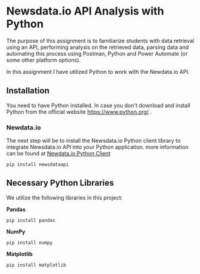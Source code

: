 # Newsdata.io API Analysis with Python  

The purpose of this assignment is to familiarize students with data retrieval using an API, performing  analysis on the retrieved data, parsing data and automating this process using Postman, Python and Power Automate (or some other platform options).

In this assignment I have utilized Python to work with the Newdata.io API.


## Installation  
You need to have Python installed. In case you don't download and install Python from the official website https://www.python.org/ .

### Newdata.io

The next step will be to install the Newsdata.io Python client library to integrate Newsdata.io API into your Python application. more information can be found at [Newdata.io Python Client](https://newsdata.io/documentation/#client_py)

```
pip install newsdataapi
```

## Necessary Python Libraries  
We utilize the following libraries in this project:  

**Pandas**  
```
pip install pandas
```
**NumPy**  
```
pip install numpy
```

**Matplotlib**  

```
pip install matplotlib
```
